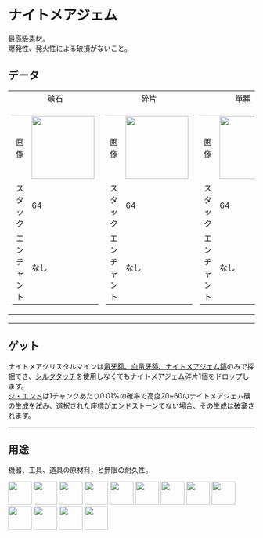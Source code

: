 # ナイトメアジェム
最高級素材。  
爆発性、発火性による破損がないこと。

## データ
<table>
    <tr>
        <td align="center">礦石</td>
        <td align="center">碎片</td>
        <td align="center">單顆</td>
    </tr>
    <tr>
        <td>
            <table>
                <tr><td align="end">画像</td><td><img src="https://i.imgur.com/5JcMq75.png" width="128"/></td></tr>
                <tr><td align="end">スタック</td><td>64</td></tr>
                <tr><td align="end">エンチャント</td><td>なし</td></tr>
            </table>
        </td>
        <td>
            <table>
                <tr><td align="end">画像</td><td><img src="https://i.imgur.com/VNWujqZ.png" width="128"/></td></tr>
                <tr><td align="end">スタック</td><td>64</td></tr>
                <tr><td align="end">エンチャント</td><td>なし</td></tr>
            </table>
        </td>
        <td>
            <table>
                <tr><td align="end">画像</td><td><img src="https://i.imgur.com/pivPa8U.png" width="128"/></td></tr>
                <tr><td align="end">スタック</td><td>64</td></tr>
                <tr><td align="end">エンチャント</td><td>なし</td></tr>
            </table>
        </td>
    </tr>
</table>

---

## ゲット
ナイトメアクリスタルマインは[竜牙鎬、血竜牙鎬、ナイトメアジェム鎬](pickaxe.md)のみで採掘でき、[シルクタッチ](https://minecraft.fandom.com/ja/wiki/シルクタッチ)を使用しなくてもナイトメアジェム碎片1個をドロップします。  
[ジ・エンド](https://minecraft.fandom.com/ja/wiki/ジ・エンド)は1チャンクあたり0.01%の確率で高度20~60のナイトメアジェム礦の生成を試み、選択された座標が[エンドストーン](https://minecraft.fandom.com/ja/wiki/エンドストーン)でない場合、その生成は破棄されます。

---

## 用途
機器、工具、道具の原材料，と無限の耐久性。  

<a href="fast_break_magic_wand.md"><img src="https://i.imgur.com/4tg5NLb.png" width="48"/></a>
<a href="fast_fill_magic_wand.md"><img src="https://i.imgur.com/4wVjMpa.png" width="48"/></a>
<a href="pickaxe.md"><img src="https://i.imgur.com/lHvmvzX.png" width="48"/></a>
<a href="axe.md"><img src="https://i.imgur.com/1xabTbw.png" width="48"/></a>
<a href="bow.md"><img src="https://i.imgur.com/OpjZs4m.gif" width="48"/></a>
<a href="crossbow.md"><img src="https://i.imgur.com/MtEHX9B.gif" width="48"/></a>
<a href="sword.md"><img src="https://i.imgur.com/RV6EYFJ.png" width="48"/></a>
<a href="shovel.md"><img src="https://i.imgur.com/U0mx2o6.png" width="48"/></a>
<a href="hoe.md"><img src="https://i.imgur.com/v7lJRQe.png" width="48"/></a>
<a href="helmet.md"><img src="https://i.imgur.com/3TUXrLd.png" width="48"/></a>
<a href="chestplate.md"><img src="https://i.imgur.com/CKid2Sf.png" width="48"/></a>
<a href="leggings.md"><img src="https://i.imgur.com/IdCbNxt.png" width="48"/></a>
<a href="boots.md"><img src="https://i.imgur.com/JZu4crW.png" width="48"/></a>
